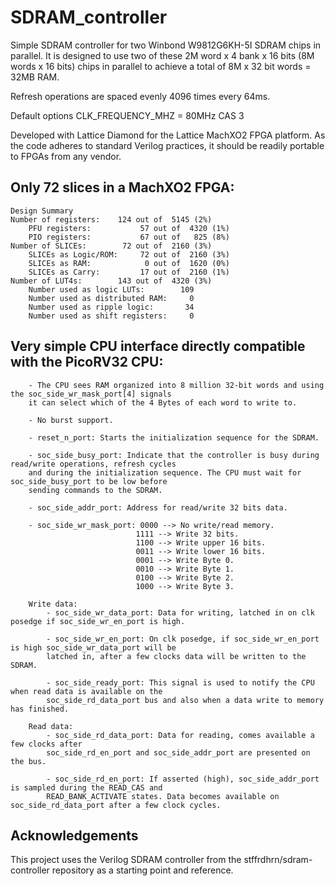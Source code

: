 # SDRAM_controller

Simple SDRAM controller for two Winbond W9812G6KH-5I SDRAM chips in parallel.
It is designed to use two of these 2M word x 4 bank x 16 bits (8M words x 16 bits) chips in parallel to 
achieve a total of 8M x 32 bit words = 32MB RAM.

Refresh operations are spaced evenly 4096 times every 64ms.

Default options
	CLK_FREQUENCY_MHZ = 80MHz
	CAS 3

Developed with Lattice Diamond for the Lattice MachXO2 FPGA platform. As the code adheres to standard Verilog practices, it should be readily portable to FPGAs from any vendor.

## Only 72 slices in a MachXO2 FPGA:
	Design Summary
	Number of registers:    124 out of  5145 (2%)
		PFU registers:           57 out of  4320 (1%)
		PIO registers:           67 out of   825 (8%)
	Number of SLICEs:        72 out of  2160 (3%)
		SLICEs as Logic/ROM:     72 out of  2160 (3%)
		SLICEs as RAM:            0 out of  1620 (0%)
		SLICEs as Carry:         17 out of  2160 (1%)
	Number of LUT4s:        143 out of  4320 (3%)
		Number used as logic LUTs:        109
		Number used as distributed RAM:     0
		Number used as ripple logic:       34
		Number used as shift registers:     0

## Very simple CPU interface directly compatible with the PicoRV32 CPU:

		- The CPU sees RAM organized into 8 million 32-bit words and using the soc_side_wr_mask_port[4] signals
		it can select which of the 4 Bytes of each word to write to.

		- No burst support.
		
		- reset_n_port: Starts the initialization sequence for the SDRAM.

		- soc_side_busy_port: Indicate that the controller is busy during read/write operations, refresh cycles 
		and during the initialization sequence. The CPU must wait for soc_side_busy_port to be low before 
		sending commands to the SDRAM.
		
		- soc_side_addr_port: Address for read/write 32 bits data.

		- soc_side_wr_mask_port: 0000 --> No write/read memory.
								1111 --> Write 32 bits.
								1100 --> Write upper 16 bits.
								0011 --> Write lower 16 bits.
								0001 --> Write Byte 0.
								0010 --> Write Byte 1.
								0100 --> Write Byte 2.
								1000 --> Write Byte 3.

		Write data:
			- soc_side_wr_data_port: Data for writing, latched in on clk posedge if soc_side_wr_en_port is high.

			- soc_side_wr_en_port: On clk posedge, if soc_side_wr_en_port is high soc_side_wr_data_port will be 
			latched in, after a few clocks data will be written to the SDRAM.

			- soc_side_ready_port: This signal is used to notify the CPU when read data is available on the 
			soc_side_rd_data_port bus and also when a data write to memory has finished.

		Read data:
			- soc_side_rd_data_port: Data for reading, comes available a few clocks after 
			soc_side_rd_en_port and soc_side_addr_port are presented on the bus.

			- soc_side_rd_en_port: If asserted (high), soc_side_addr_port is sampled during the READ_CAS and 
			READ_BANK_ACTIVATE states. Data becomes available on soc_side_rd_data_port after a few clock cycles.


## Acknowledgements

This project uses the Verilog SDRAM controller from the stffrdhrn/sdram-controller repository as a starting point and reference.
